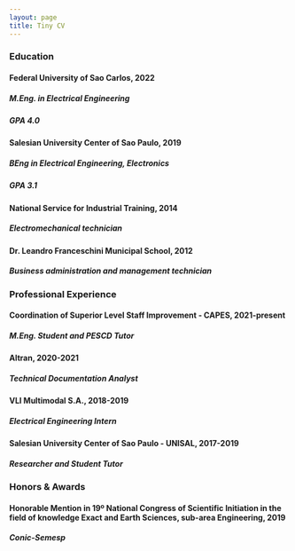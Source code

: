```yaml
---
layout: page
title: Tiny CV
---
```


### Education

#### <b>Federal University of Sao Carlos</b>, 2022
##### M.Eng. in Electrical Engineering
##### GPA 4.0

#### <b>Salesian University Center of Sao Paulo</b>, 2019
##### BEng in Electrical Engineering, Electronics
##### GPA 3.1

#### <b>National Service for Industrial Training</b>, 2014
##### Electromechanical technician

#### <b>Dr. Leandro Franceschini Municipal School</b>, 2012
##### Business administration and management technician


### Professional Experience

#### <b>Coordination of Superior Level Staff Improvement - CAPES</b>, 2021-present
##### M.Eng. Student and PESCD Tutor

#### <b>Altran</b>, 2020-2021
##### Technical Documentation Analyst

#### <b>VLI Multimodal S.A.</b>, 2018-2019
##### Electrical Engineering Intern

#### <b>Salesian University Center of Sao Paulo - UNISAL</b>, 2017-2019
##### Researcher and Student Tutor


### Honors & Awards

#### Honorable Mention in 19º National Congress of Scientific Initiation in the field of knowledge Exact and Earth Sciences, sub-area Engineering, 2019
##### Conic-Semesp


